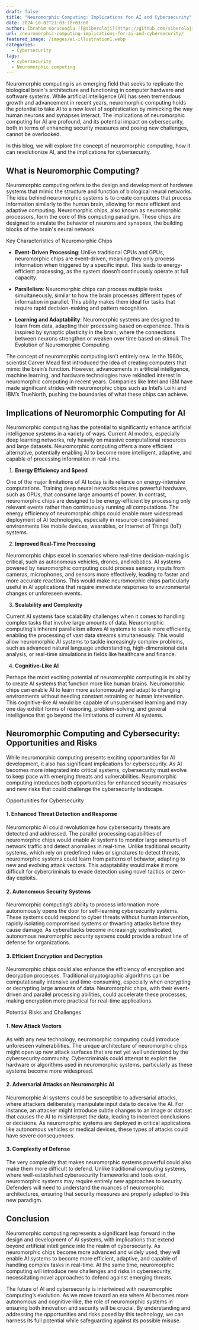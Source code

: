 ```yaml
---
draft: false
title: "Neuromorphic Computing: Implications for AI and Cybersecurity"
date: 2024-10-02T21:03:18+03:00
author: İbrahim Korucuoğlu ([@siberoloji](https://github.com/siberoloji))
url: /neuromorphic-computing-implications-for-ai-and-cybersecurity/
featured_image: /images/ai-illustration1.webp
categories:
  - Cybersecurity
tags:
  - cybersecurity
  - Neuromorphic computing
---
```



Neuromorphic computing is an emerging field that seeks to replicate the biological brain's architecture and functioning in computer hardware and software systems. While artificial intelligence (AI) has seen tremendous growth and advancement in recent years, neuromorphic computing holds the potential to take AI to a new level of sophistication by mimicking the way human neurons and synapses interact. The implications of neuromorphic computing for AI are profound, and its potential impact on cybersecurity, both in terms of enhancing security measures and posing new challenges, cannot be overlooked.



In this blog, we will explore the concept of neuromorphic computing, how it can revolutionize AI, and the implications for cybersecurity.



## What is Neuromorphic Computing?



Neuromorphic computing refers to the design and development of hardware systems that mimic the structure and function of biological neural networks. The idea behind neuromorphic systems is to create computers that process information similarly to the human brain, allowing for more efficient and adaptive computing. Neuromorphic chips, also known as neuromorphic processors, form the core of this computing paradigm. These chips are designed to emulate the behavior of neurons and synapses, the building blocks of the brain's neural network.



Key Characteristics of Neuromorphic Chips


* **Event-Driven Processing**: Unlike traditional CPUs and GPUs, neuromorphic chips are event-driven, meaning they only process information when triggered by a specific input. This leads to energy-efficient processing, as the system doesn’t continuously operate at full capacity.

* **Parallelism**: Neuromorphic chips can process multiple tasks simultaneously, similar to how the brain processes different types of information in parallel. This ability makes them ideal for tasks that require rapid decision-making and pattern recognition.

* **Learning and Adaptability**: Neuromorphic systems are designed to learn from data, adapting their processing based on experience. This is inspired by synaptic plasticity in the brain, where the connections between neurons strengthen or weaken over time based on stimuli.
The Evolution of Neuromorphic Computing



The concept of neuromorphic computing isn’t entirely new. In the 1980s, scientist Carver Mead first introduced the idea of creating computers that mimic the brain’s function. However, advancements in artificial intelligence, machine learning, and hardware technologies have rekindled interest in neuromorphic computing in recent years. Companies like Intel and IBM have made significant strides with neuromorphic chips such as Intel’s Loihi and IBM’s TrueNorth, pushing the boundaries of what these chips can achieve.
## Implications of Neuromorphic Computing for AI



Neuromorphic computing has the potential to significantly enhance artificial intelligence systems in a variety of ways. Current AI models, especially deep learning networks, rely heavily on massive computational resources and large datasets. Neuromorphic computing offers a more efficient alternative, potentially enabling AI to become more intelligent, adaptive, and capable of processing information in real-time.



1. **Energy Efficiency and Speed**



One of the major limitations of AI today is its reliance on energy-intensive computations. Training deep neural networks requires powerful hardware, such as GPUs, that consume large amounts of power. In contrast, neuromorphic chips are designed to be energy-efficient by processing only relevant events rather than continuously running all computations. The energy efficiency of neuromorphic chips could enable more widespread deployment of AI technologies, especially in resource-constrained environments like mobile devices, wearables, or Internet of Things (IoT) systems.



2. **Improved Real-Time Processing**



Neuromorphic chips excel in scenarios where real-time decision-making is critical, such as autonomous vehicles, drones, and robotics. AI systems powered by neuromorphic computing could process sensory inputs from cameras, microphones, and sensors more effectively, leading to faster and more accurate reactions. This would make neuromorphic chips particularly useful in AI applications that require immediate responses to environmental changes or unforeseen events.



3. **Scalability and Complexity**



Current AI systems face scalability challenges when it comes to handling complex tasks that involve large amounts of data. Neuromorphic computing’s inherent parallelism allows AI systems to scale more efficiently, enabling the processing of vast data streams simultaneously. This would allow neuromorphic AI systems to tackle increasingly complex problems, such as advanced natural language understanding, high-dimensional data analysis, or real-time simulations in fields like healthcare and finance.



4. **Cognitive-Like AI**



Perhaps the most exciting potential of neuromorphic computing is its ability to create AI systems that function more like human brains. Neuromorphic chips can enable AI to learn more autonomously and adapt to changing environments without needing constant retraining or human intervention. This cognitive-like AI would be capable of unsupervised learning and may one day exhibit forms of reasoning, problem-solving, and general intelligence that go beyond the limitations of current AI systems.
## Neuromorphic Computing and Cybersecurity: Opportunities and Risks



While neuromorphic computing presents exciting opportunities for AI development, it also has significant implications for cybersecurity. As AI becomes more integrated into critical systems, cybersecurity must evolve to keep pace with emerging threats and vulnerabilities. Neuromorphic computing introduces both opportunities for enhanced security measures and new risks that could challenge the cybersecurity landscape.



Opportunities for Cybersecurity


#### 1. **Enhanced Threat Detection and Response**



Neuromorphic AI could revolutionize how cybersecurity threats are detected and addressed. The parallel processing capabilities of neuromorphic chips would enable AI systems to monitor large amounts of network traffic and detect anomalies in real-time. Unlike traditional security systems, which rely on predefined rules or signatures to detect threats, neuromorphic systems could learn from patterns of behavior, adapting to new and evolving attack vectors. This adaptability would make it more difficult for cybercriminals to evade detection using novel tactics or zero-day exploits.


#### 2. **Autonomous Security Systems**



Neuromorphic computing’s ability to process information more autonomously opens the door for self-learning cybersecurity systems. These systems could respond to cyber threats without human intervention, rapidly isolating compromised systems or thwarting attacks before they cause damage. As cyberattacks become increasingly sophisticated, autonomous neuromorphic security systems could provide a robust line of defense for organizations.


#### 3. **Efficient Encryption and Decryption**



Neuromorphic chips could also enhance the efficiency of encryption and decryption processes. Traditional cryptographic algorithms can be computationally intensive and time-consuming, especially when encrypting or decrypting large amounts of data. Neuromorphic chips, with their event-driven and parallel processing abilities, could accelerate these processes, making encryption more practical for real-time applications.



Potential Risks and Challenges


#### 1. **New Attack Vectors**



As with any new technology, neuromorphic computing could introduce unforeseen vulnerabilities. The unique architecture of neuromorphic chips might open up new attack surfaces that are not yet well understood by the cybersecurity community. Cybercriminals could attempt to exploit the hardware or algorithms used in neuromorphic systems, particularly as these systems become more widespread.


#### 2. **Adversarial Attacks on Neuromorphic AI**



Neuromorphic AI systems could be susceptible to adversarial attacks, where attackers deliberately manipulate input data to deceive the AI. For instance, an attacker might introduce subtle changes to an image or dataset that causes the AI to misinterpret the data, leading to incorrect conclusions or decisions. As neuromorphic systems are deployed in critical applications like autonomous vehicles or medical devices, these types of attacks could have severe consequences.


#### 3. **Complexity of Defense**



The very complexity that makes neuromorphic systems powerful could also make them more difficult to defend. Unlike traditional computing systems, where well-established cybersecurity frameworks and tools exist, neuromorphic systems may require entirely new approaches to security. Defenders will need to understand the nuances of neuromorphic architectures, ensuring that security measures are properly adapted to this new paradigm.
## Conclusion



Neuromorphic computing represents a significant leap forward in the design and development of AI systems, with implications that extend beyond artificial intelligence into the realm of cybersecurity. As neuromorphic chips become more advanced and widely used, they will enable AI systems to become more efficient, adaptive, and capable of handling complex tasks in real-time. At the same time, neuromorphic computing will introduce new challenges and risks in cybersecurity, necessitating novel approaches to defend against emerging threats.



The future of AI and cybersecurity is intertwined with neuromorphic computing’s evolution. As we move toward an era where AI becomes more autonomous and cognitive-like, the role of neuromorphic systems in ensuring both innovation and security will be crucial. By understanding and addressing the opportunities and risks posed by this technology, we can harness its full potential while safeguarding against its possible misuse.
